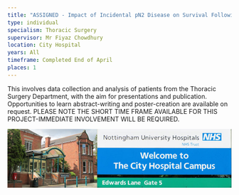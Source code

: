 ```yaml
---
title: "ASSIGNED - Impact of Incidental pN2 Disease on Survival Following Curative Resection of Non-Small Cell Lung Cancer in cN0 and cN1 Disease"
type: individual
specialism: Thoracic Surgery
supervisor: Mr Fiyaz Chowdhury
location: City Hospital
years: All
timeframe: Completed End of April
places: 1
---
```


<!-- more -->

This involves data collection and analysis of patients from the Thoracic Surgery Department, with the aim for presentations and publication. Opportunities to learn abstract-writing and poster-creation are available on request. PLEASE NOTE THE SHORT TIME FRAME AVAILABLE FOR THIS PROJECT-IMMEDIATE INVOLVEMENT WILL BE REQUIRED.

![Nottingham University Hopsitials, City Hospital Campus](/assets/img/city-hospital.jpg)
